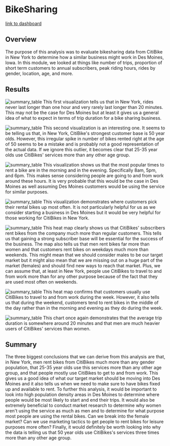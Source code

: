 # BikeSharing

[link to dashboard](https://public.tableau.com/app/profile/carter.verbrugge/viz/CitiBikeAnalysis_16758095915520/Story1?publish=yes)

## Overview
The purpose of this analysis was to evaluate bikesharing data from CitiBike in New York to determine how a similar business might work in Des Moines, Iowa. In this module, we looked at things like number of trips, proportion of short term customers to annual subscribers, peak riding hours, rides by gender, location, age, and more. 

## Results
![summary_table](Screenshot1.png)
This first visualization tells us that in New York, rides never last longer than one hour and very rarely last longer than 20 minutes. This may not be the case for Des Moines but at least it gives us a general idea of what to expect in terms of trip duration for a bike sharing business.

![summary_table](Screenshot2.png)
This second visualization is an interesting one. It seems to be telling us that, in New York, CitiBike's strongest customer base is 50 year olds. However, this irregular spike in number of bikes rented right at the age of 50 seems to be a mistake and is probably not a good representation of the actual data. If we ignore this outlier, it becomes clear that 25-35 year olds use CitiBikes' services more than any other age group.

![summary_table](Screenshot3.png)
This visualization shows us that the most popular times to rent a bike are in the morning and in the evening. Specifically 8am, 5pm, and 6pm. This makes sense considering people are going to and from work around these hours. It is very probable that this would be the case in Des Moines as well assuming Des Moines customers would be using the service for similar purposes.

![summary_table](Screenshot4.png)
This visualization demonstrates where customers pick their rental bikes up most often. It is not particularly helpful for us as we consider starting a business in Des Moines but it would be very helpful for those working for CitiBikes in New York.

![summary_table](Screenshot5.png)
This heat map clearly shows us that CitiBikes' subscribers rent bikes from the company much more than regular customers. This tells us that gaining a strong subscriber base will be essential for the success of the business. The map also tells us that men rent bikes far more than women and that customers rent bikes on weekdays much more than weekends. This might mean that we should consider males to be our target market but it might also mean that we are missing out on a huge part of the market (females) and should find new ways to reach that market. Plus, we can assume that, at least in New York, people use CitiBikes to travel to and from work more than for any other purpose because of the fact that they are used most often on weekends.

![summary_table](Screenshot6.png)
This heat map confirms that customers usually use CitiBikes to travel to and from work during the week. However, it also tells us that during the weekend, customers tend to rent bikes in the middle of the day rather than in the morning and evening as they do during the week.

![summary_table](Screenshot7.png)
This chart once again demonstrates that the average trip duration is somewhere around 20 minutes and that men are much heavier users of CitiBikes' services than women.

## Summary 
The three biggest conclusions that we can derive from this analysis are that, in New York, men rent bikes from CitiBikes much more than any gender population, that 25-35 year olds use this services more than any other age group, and that people mostly use CitiBikes to get to and from work. This gives us a good idea of what our target market should be moving into Des Moines and it also tells us when we need to make sure to have bikes fixed up and available to rent. To further this analysis, it would be important to look into high population density areas in Des Moines to determine where people would be most likely to start and end their trips. It would also be extremely beneficial to conduct market research to determine why women aren't using the service as much as men and to determine for what purpose most people are using the rental bikes. Can we break into the female market? Can we use marketing tactics to get people to rent bikes for leisure purposes more often? Finally, it would definitely be worth looking into why the data is telling us that 50 year olds use CitiBikes's services three times more than any other age group.

